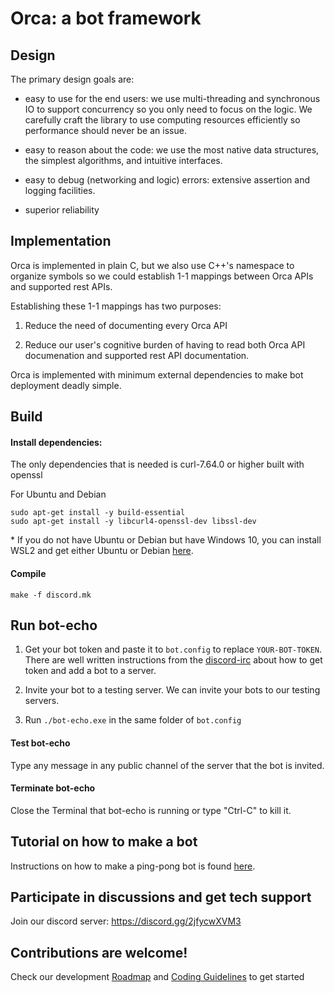 # Orca: a bot framework 

## Design

The primary design goals are:

- easy to use for the end users: we use multi-threading and
  synchronous IO to support concurrency so you only need to focus on
  the logic.  We carefully craft the library to use computing
  resources efficiently so performance should never be an issue.

- easy to reason about the code: we use the most native data structures,
   the simplest algorithms, and intuitive interfaces.

- easy to debug (networking and logic) errors: extensive assertion 
  and logging facilities.

- superior reliability

## Implementation

Orca is implemented in plain C, but we also use C++'s namespace to
organize symbols so we could establish 1-1 mappings between Orca APIs
and supported rest APIs.

Establishing these 1-1 mappings has two purposes:

1.  Reduce the need of documenting every Orca API

2.  Reduce our user's cognitive burden of having to read both Orca API
documenation and supported rest API documentation.

Orca is implemented with minimum external dependencies to make bot
deployment deadly simple.

## Build
#### Install dependencies:
The only dependencies that is needed is curl-7.64.0 or higher built with openssl

For Ubuntu and Debian
```
sudo apt-get install -y build-essential 
sudo apt-get install -y libcurl4-openssl-dev libssl-dev
```

\* If you do not have Ubuntu or Debian but have Windows 10, you can install WSL2 and get either Ubuntu or Debian [here](https://docs.microsoft.com/en-us/windows/wsl/install-win10).

#### Compile
```
make -f discord.mk
```

## Run bot-echo
1. Get your bot token and paste it to `bot.config` to
   replace `YOUR-BOT-TOKEN`. There are 
   well written instructions from the [discord-irc](https://github.com/reactiflux/discord-irc/wiki/Creating-a-discord-bot-&-getting-a-token) about 
   how to get token and add a bot to a server.
   
2. Invite your bot to a testing server. We can invite your bots
   to our testing servers. 

3. Run `./bot-echo.exe` in the same folder of `bot.config`

#### Test bot-echo
Type any message in any public channel of the server that the bot is invited.

#### Terminate bot-echo
Close the Terminal that bot-echo is running or type "Ctrl-C" to kill it.


## Tutorial on how to make a bot

Instructions on how to make a ping-pong bot is found [here](/docs/BUILDING_A_BOT.md).

## Participate in discussions and get tech support
Join our discord server: https://discord.gg/2jfycwXVM3

## Contributions are welcome!
Check our development [Roadmap](docs/ROADMAP.md) and [Coding Guidelines](docs/CODING_GUIDELINES.md) to get started

